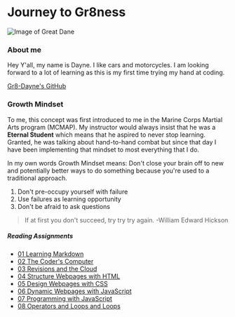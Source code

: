 # Journey to Gr8ness

![Image of Great Dane](https://i.pinimg.com/originals/8b/42/c3/8b42c3c79331afa0b4fdf41628067029.jpg)

### About me

Hey Y'all, my name is Dayne. I like cars and motorcycles. I am looking forward to a lot of learning as this is my first time trying my hand at coding.

[Gr8-Dayne's GitHub](https://github.com/Gr8-Dayne)

### **Growth Mindset**

To me, this concept was first introduced to me in the Marine Corps Martial Arts program (MCMAP). My instructor would always insist that he was a **Eternal Student** which means that he aspired to never stop learning. Granted, he was talking about hand-to-hand combat but since that day I have been implementing that mindset to most everything that I do. 

In my own words Growth Mindset means: Don't close your brain off to new and potentially better ways to do something because you're used to a traditional approach.

1. Don't pre-occupy yourself with failure
2. Use failures as learning opportunity
3. Don't be afraid to ask questions

>If at first you don't succeed, try try try again.
-William Edward Hickson


##### Reading Assignments

- [01 Learning Markdown](https://gr8-dayne.github.io/Markdown/)
- [02 The Coder's Computer](https://gr8-dayne.github.io/.github.io-CommandPromptNotes/)
- [03 Revisions and the Cloud](https://gr8-dayne.github.io/Git-Smart/)
- [04 Structure Webpages with HTML](https://gr8-dayne.github.io/HTML-Structured-Pages/)
- [05 Design Webpages with CSS](https://gr8-dayne.github.io/CSS-Webpages/)
- [06 Dynamic Webpages with JavaScript](https://gr8-dayne.github.io/JavaScript-Webpages/)
- [07 Programming with JavaScript](https://gr8-dayne.github.io/JavaScript-Programming/)
- [08 Operators and Loops and Loops]()

